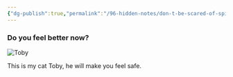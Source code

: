 ```yaml
---
{"dg-publish":true,"permalink":"/96-hidden-notes/don-t-be-scared-of-spiders-and-bats/","hide":true,"noteIcon":"","created":"2024-04-09T15:24:11.991-07:00","updated":"2024-05-05T03:08:19.275-07:00"}
---
```


### Do you feel better now?

![Toby](https://i.imgur.com/Q7DG4Cv.jpg)

This is my cat Toby, he will make you feel safe.